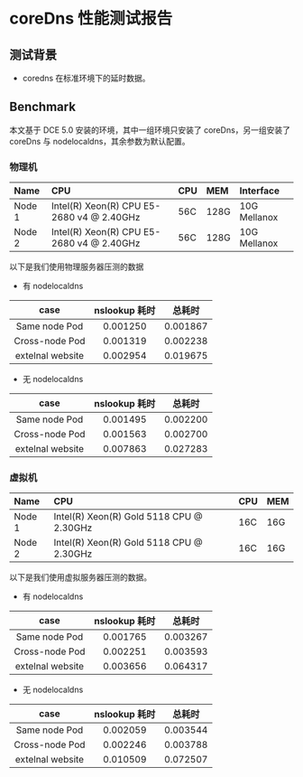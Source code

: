 # coreDns 性能测试报告

## 测试背景

- coredns 在标准环境下的延时数据。

## Benchmark

本文基于 DCE 5.0 安装的环境，其中一组环境只安装了 coreDns，另一组安装了 coreDns 与 nodelocaldns，其余参数为默认配置。

### 物理机

| Name        | CPU                                       |  CPU  | MEM  | Interface    |
|:------------|:------------------------------------------|:------|:-----|:-------------|
| Node 1      | Intel(R) Xeon(R) CPU E5-2680 v4 @ 2.40GHz |  56C  | 128G | 10G Mellanox |
| Node 2      | Intel(R) Xeon(R) CPU E5-2680 v4 @ 2.40GHz |  56C  | 128G | 10G Mellanox |

以下是我们使用物理服务器压测的数据

- 有 nodelocaldns

|        case        |      nslookup 耗时    |     总耗时     |
| :-----------------:|:-------------------: | :-----------: |
| Same node Pod      |       0.001250       |    0.001867   |
| Cross-node Pod     |       0.001319       |    0.002238   |
| extelnal website   |       0.002954       |    0.019675   |

- 无 nodelocaldns

|        case        |      nslookup 耗时    |     总耗时     |
| :-----------------:|:-------------------: | :-----------: |
| Same node Pod      |       0.001495       |    0.002200   |
| Cross-node Pod     |       0.001563       |    0.002700   |
| extelnal website   |       0.007863       |    0.027283   |

### 虚拟机

| Name        | CPU                                       |  CPU  | MEM  |
|:------------|:------------------------------------------|:------|:-----|
| Node 1      | Intel(R) Xeon(R) Gold 5118 CPU @ 2.30GHz  |  16C  | 16G  |
| Node 2      | Intel(R) Xeon(R) Gold 5118 CPU @ 2.30GHz  |  16C  | 16G  |

以下是我们使用虚拟服务器压测的数据。

- 有 nodelocaldns

|        case        |      nslookup 耗时    |     总耗时     |
| :-----------------:|:-------------------: | :-----------: |
| Same node Pod      |       0.001765       |    0.003267   |
| Cross-node Pod     |       0.002251       |    0.003593   |
| extelnal website   |       0.003656       |    0.064317   |

- 无 nodelocaldns

|        case        |      nslookup 耗时    |     总耗时     |
| :-----------------:|:-------------------: | :-----------: |
| Same node Pod      |       0.002059       |    0.003544   |
| Cross-node Pod     |       0.002246       |    0.003788   |
| extelnal website   |       0.010509       |    0.072507   |
